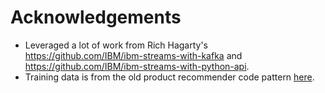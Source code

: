 
# Acknowledgements

* Leveraged a lot of work from Rich Hagarty's https://github.com/IBM/ibm-streams-with-kafka and https://github.com/IBM/ibm-streams-with-python-api.
* Training data is from the old product recommender code pattern [here](https://github.com/IBM/product-recommendation-with-watson-ml/blob/master/data/customers_orders1_opt.csv).
